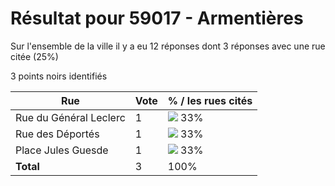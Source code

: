 # Résultat pour 59017 - Armentières

Sur l'ensemble de la ville il y a eu 12 réponses dont 3 réponses avec une rue citée (25%)

3 points noirs identifiés

| Rue | Vote | % / les rues cités|
|-----|------|-------------------|
| Rue du Général Leclerc | 1 | <img src="../../img/bar_33.gif" />&nbsp;33%|
| Rue des Déportés | 1 | <img src="../../img/bar_33.gif" />&nbsp;33%|
| Place Jules Guesde | 1 | <img src="../../img/bar_33.gif" />&nbsp;33%|
| **Total** | 3 | 100%|

